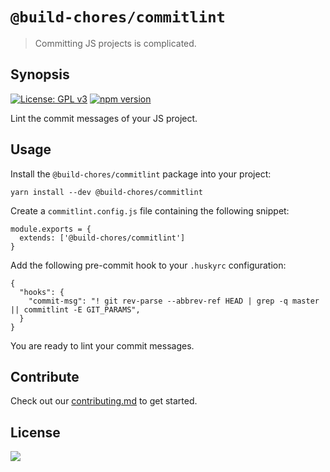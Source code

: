 # `@build-chores/commitlint`

> Committing JS projects is complicated.

## Synopsis

[![License: GPL v3](https://img.shields.io/badge/License-GPL%20v3-blue.svg)](https://www.gnu.org/licenses/gpl-3.0) [![npm version](https://img.shields.io/npm/v/@build-chores/commitlint.svg?style=flat)](https://www.npmjs.com/package/@build-chores/commitlint)

Lint the commit messages of your JS project.

## Usage

Install the `@build-chores/commitlint` package into your project:

```
yarn install --dev @build-chores/commitlint
```

Create a `commitlint.config.js` file containing the following snippet:

```
module.exports = {
  extends: ['@build-chores/commitlint']
}
```

Add the following pre-commit hook to your `.huskyrc` configuration:

```
{
  "hooks": {
    "commit-msg": "! git rev-parse --abbrev-ref HEAD | grep -q master || commitlint -E GIT_PARAMS",
  }
}
```

You are ready to lint your commit messages.

## Contribute

Check out our [contributing.md](../../CONTRIBUTING.md) to get started.

## License

[<img src="https://www.gnu.org/graphics/gplv3-88x31.png" align="left" />](license)
